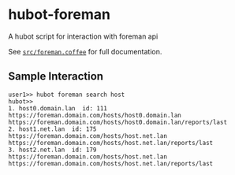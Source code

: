 # hubot-foreman

A hubot script for interaction with foreman api

See [`src/foreman.coffee`](src/foreman.coffee) for full documentation.


## Sample Interaction

```
user1>> hubot foreman search host
hubot>>
1. host0.domain.lan  id: 111
https://foreman.domain.com/hosts/host0.domain.lan
https://foreman.domain.com/hosts/host0.domain.lan/reports/last
2. host1.net.lan  id: 175
https://foreman.domain.com/hosts/host.net.lan
https://foreman.domain.com/hosts/host.net.lan/reports/last
3. host2.net.lan  id: 179
https://foreman.domain.com/hosts/host.net.lan
https://foreman.domain.com/hosts/host.net.lan/reports/last

```
